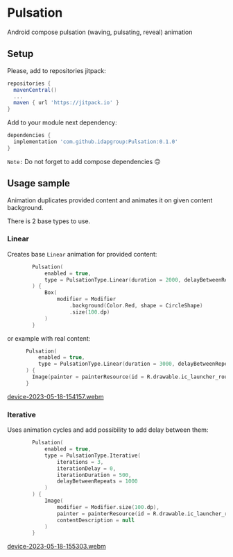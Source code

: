 # Pulsation
Android compose pulsation (waving, pulsating, reveal) animation
## Setup
Please, add to repositories jitpack:
```groovy
repositories {
  mavenCentral()
  ...
  maven { url 'https://jitpack.io' }
}
```
Add to your module next dependency:
```groovy
dependencies {
  implementation 'com.github.idapgroup:Pulsation:0.1.0'
}
```
`Note:` Do not forget to add compose dependencies 🙃

## Usage sample
Animation duplicates provided content and animates it on given content background.

There is 2 base types to use.

### Linear
Creates base `Linear` animation for provided content:
```kotlin
        Pulsation(
            enabled = true,
            type = PulsationType.Linear(duration = 2000, delayBetweenRepeats = 1000)
        ) {
            Box(
                modifier = Modifier
                    .background(Color.Red, shape = CircleShape)
                    .size(100.dp)
            )
        }
```
  or example with real content:
  ```kotlin
        Pulsation(
            enabled = true,
            type = PulsationType.Linear(duration = 3000, delayBetweenRepeats = 1000)
        ) {
          Image(painter = painterResource(id = R.drawable.ic_launcher_round), contentDescription = null)
        }
```
[device-2023-05-18-154157.webm](https://github.com/idapgroup/Pulsation/assets/12797421/8180b21c-3d82-411e-b981-970b8f8ac691)

### Iterative
Uses animation cycles and add possibility to add delay between them:
```kotlin
        Pulsation(
            enabled = true,
            type = PulsationType.Iterative(
                iterations = 3,
                iterationDelay = 0,
                iterationDuration = 500,
                delayBetweenRepeats = 1000
            )
        ) {
            Image(
                modifier = Modifier.size(100.dp),
                painter = painterResource(id = R.drawable.ic_launcher_round),
                contentDescription = null
            )
        }
```
[device-2023-05-18-155303.webm](https://github.com/idapgroup/Pulsation/assets/12797421/633f5176-936f-485b-9122-cbcb1dc766a3)


